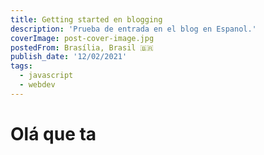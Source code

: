 ```yaml
---
title: Getting started en blogging
description: 'Prueba de entrada en el blog en Espanol.'
coverImage: post-cover-image.jpg
postedFrom: Brasília, Brasil 🇧🇷
publish_date: '12/02/2021'
tags:
  - javascript
  - webdev
---
```


# Olá que ta
